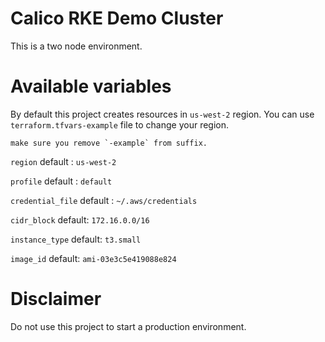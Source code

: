 # Calico RKE Demo Cluster

This is a two node environment.

# Available variables

By default this project creates resources in `us-west-2` region. You can use `terraform.tfvars-example` file to change your region.

```
make sure you remove `-example` from suffix.
```

`region` default : `us-west-2`

`profile` default : `default`

`credential_file` default : `~/.aws/credentials`

`cidr_block` default: `172.16.0.0/16`

`instance_type` default: `t3.small`
  
`image_id` default: `ami-03e3c5e419088e824`



# Disclaimer

Do not use this project to start a production environment.
